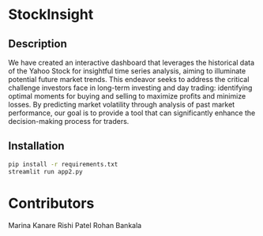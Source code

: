 # StockInsight

## Description
We have created an interactive dashboard that leverages the historical data of the Yahoo Stock for insightful time series analysis, aiming to illuminate potential future market trends. This endeavor seeks to address the critical challenge investors face in long-term investing and day trading: identifying optimal moments for buying and selling to maximize profits and minimize losses. By predicting market volatility through analysis of past market performance, our goal is to provide a tool that can significantly enhance the decision-making process for traders.

## Installation
```bash
pip install -r requirements.txt
streamlit run app2.py
```
# Contributors
Marina Kanare
Rishi Patel
Rohan Bankala
